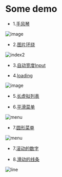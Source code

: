# Some demo

* 1.[手风琴](./accordion)

 ![image](https://user-images.githubusercontent.com/43164478/217758763-ffdfe283-8125-48da-b908-c9fbc3427b37.png)

* 2.[图片环绕](./AroundPng)

![index2](https://user-images.githubusercontent.com/43164478/217758994-62178d9e-5008-4804-a87f-3a0138e058a5.gif)

* 3.[自动宽度Input](./AutoInput)

* 4.[loading](./loading)

![image](https://user-images.githubusercontent.com/43164478/217759319-70cfa863-8246-47c1-add9-4a3ca20574bb.png)

* 5.[长虚拟列表](./LongTable)

* 6.[平滑菜单](./menu)

![menu](https://user-images.githubusercontent.com/43164478/217759525-87cc5027-162b-4263-b892-3a2c09f11bef.gif)

* 7.[圆形菜单](./RoundMenu)

![menu](https://user-images.githubusercontent.com/43164478/217759667-d4f136f0-f2de-4220-93ac-5c429d8897b9.gif)

* 7.[滚动的数字](./ScrollNums)

* 8.[滑动的线条](./HoverLine)

![line](https://user-images.githubusercontent.com/43164478/230105442-53952ae9-1272-40e7-8032-5d0ecbe89a22.gif)

